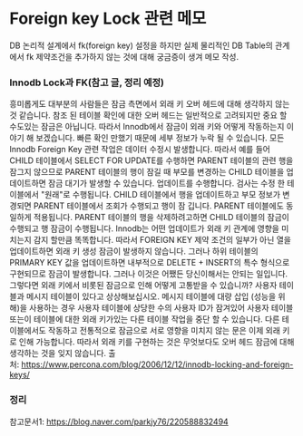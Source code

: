 # Foreign key Lock 관련 메모
DB 논리적 설계에서 fk(foreign key) 설정을 하지만 실제 물리적인 DB Table의 관계에서 fk 제약조건을 추가하지 않는 것에 대해 궁금증이 생겨 메모 작성.

### Innodb Lock과 FK(참고 글, 정리 예정)
흥미롭게도 대부분의 사람들은 잠금 측면에서 외래 키 오버 헤드에 대해 생각하지 않는 것 같습니다. 참조 된 테이블 확인에 대한 오버 헤드는 일반적으로 고려되지만 중요 할 수도있는 잠금은 아닙니다.
따라서 Innodb에서 잠금이 외래 키와 어떻게 작동하는지 이야기 해 보겠습니다. 빠른 확인 만했기 때문에 세부 정보가 누락 될 수 있습니다.
모든 Innodb Foreign Key 관련 작업은 데이터 수정시 발생합니다. 따라서 예를 들어 CHILD 테이블에서 SELECT FOR UPDATE를 수행하면 PARENT 테이블의 관련 행을 잠그지 않으므로 PARENT 테이블의 행이 잠길 때 부모를 변경하는 CHILD 테이블을 업데이트하면 잠금 대기가 발생할 수 있습니다. 업데이트를 수행합니다.
검사는 수정 한 테이블에서 "원래"로 수행됩니다. CHILD 테이블에서 행을 업데이트하고 부모 정보가 변경되면 PARENT 테이블에서 조회가 수행되고 행이 잠 깁니다. PARENT 테이블에도 동일하게 적용됩니다. PARENT 테이블의 행을 삭제하려고하면 CHILD 테이블의 잠금이 수행되고 행 잠금이 수행됩니다.
Innodb는 어떤 업데이트가 외래 키 관계에 영향을 미치는지 감지 할만큼 똑똑합니다. 따라서 FOREIGN KEY 제약 조건의 일부가 아닌 열을 업데이트하면 외래 키 생성 잠금이 발생하지 않습니다. 그러나 하위 테이블의 PRIMARY KEY 값을 업데이트하면 내부적으로 DELETE + INSERT의 특수 형식으로 구현되므로 잠금이 발생합니다. 그러나 이것은 어쨌든 당신이해서는 안되는 일입니다.
그렇다면 외래 키에서 비롯된 잠금으로 인해 어떻게 고통받을 수 있습니까?
사용자 테이블과 메시지 테이블이 있다고 상상해보십시오. 메시지 테이블에 대량 삽입 (성능을 위해)을 사용하는 경우 사용자 테이블에 상당한 수의 사용자 ID가 잠겨있어 사용자 테이블 또는이 테이블에 대한 외래 키가있는 다른 테이블 작업을 중단 할 수 있습니다. 다른 테이블에서도 작동하고 전통적으로 잠금으로 서로 영향을 미치지 않는 문은 이제 외래 키로 인해 가능합니다.
따라서 외래 키를 구현하는 것은 무엇보다도 오버 헤드 잠금에 대해 생각하는 것을 잊지 않습니다.
출처: https://www.percona.com/blog/2006/12/12/innodb-locking-and-foreign-keys/

### 정리

참고문서1: https://blog.naver.com/parkjy76/220588832494

